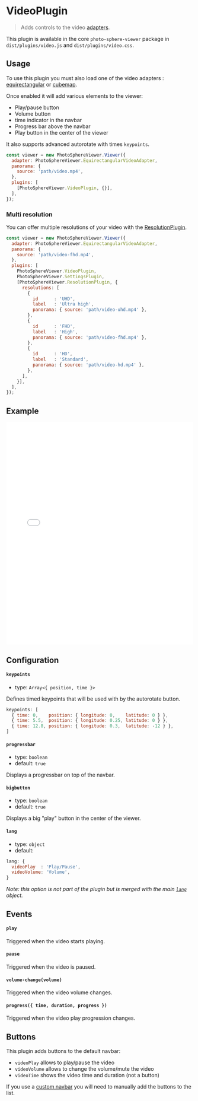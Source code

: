 # VideoPlugin <Badge text="NEW"/>

<ApiButton page="PSV.plugins.VideoPlugin.html"/>

> Adds controls to the video [adapters](../guide/adapters).

This plugin is available in the core `photo-sphere-viewer` package in `dist/plugins/video.js` and `dist/plugins/video.css`.


## Usage

To use this plugin you must also load one of the video adapters : [equirectangular](../guide/adapters/equirectangular-video.md) or [cubemap](../guide/adapters/cubemap-video.md).

Once enabled it will add various elements to the viewer:

- Play/pause button
- Volume button
- time indicator in the navbar
- Progress bar above the navbar
- Play button in the center of the viewer

It also supports advanced autorotate with times `keypoints`.

```js
const viewer = new PhotoSphereViewer.Viewer({
  adapter: PhotoSphereViewer.EquirectangularVideoAdapter,
  panorama: {
    source: 'path/video.mp4',
  },
  plugins: [
    [PhotoSphereViewer.VideoPlugin, {}],
  ],
});
```

### Multi resolution

You can offer multiple resolutions of your video with the [ResolutionPlugin](./plugin-resolution.md).

```js
const viewer = new PhotoSphereViewer.Viewer({
  adapter: PhotoSphereViewer.EquirectangularVideoAdapter,
  panorama: {
    source: 'path/video-fhd.mp4',
  },
  plugins: [
    PhotoSphereViewer.VideoPlugin,
    PhotoSphereViewer.SettingsPlugin,
    [PhotoSphereViewer.ResolutionPlugin, {
      resolutions: [
        {
          id      : 'UHD',
          label   : 'Ultra high',
          panorama: { source: 'path/video-uhd.mp4' },
        },
        {
          id      : 'FHD',
          label   : 'High',
          panorama: { source: 'path/video-fhd.mp4' },
        },
        {
          id      : 'HD',
          label   : 'Standard',
          panorama: { source: 'path/video-hd.mp4' },
        },
      ],
    }],
  ],
});
```

## Example

<iframe style="width: 100%; height: 600px;" src="//jsfiddle.net/mistic100/47fctodr/embedded/result,js/dark" allowfullscreen="allowfullscreen" frameborder="0"></iframe>


## Configuration

#### `keypoints`
- type: `Array<{ position, time }>`

Defines timed keypoints that will be used with by the autorotate button.

```js
keypoints: [
  { time: 0,    position: { longitude: 0,    latitude: 0 } },
  { time: 5.5,  position: { longitude: 0.25, latitude: 0 } },
  { time: 12.8, position: { longitude: 0.3,  latitude: -12 } },
]
```

#### `progressbar`
- type: `boolean`
- default: `true`

Displays a progressbar on top of the navbar.

#### `bigbutton`
- type: `boolean`
- default: `true`

Displays a big "play" button in the center of the viewer.

#### `lang`
- type: `object`
- default:
```js
lang: {
  videoPlay  : 'Play/Pause',
  videoVolume: 'Volume',
}
```

_Note: this option is not part of the plugin but is merged with the main [`lang`](../guide/config.md#lang) object._


## Events

#### `play`

Triggered when the video starts playing.

#### `pause`

Triggered when the video is paused.

#### `volume-change(volume)`

Triggered when the video volume changes.

#### `progress({ time, duration, progress })`

Triggered when the video play progression changes.


## Buttons

This plugin adds buttons to the default navbar:
- `videoPlay` allows to play/pause the video
- `videoVolume` allows to change the volume/mute the video
- `videoTime` shows the video time and duration (not a button)

If you use a [custom navbar](../guide/navbar.md) you will need to manually add the buttons to the list.

